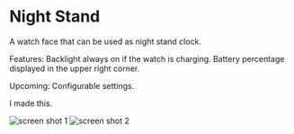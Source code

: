 # Night Stand
A watch face that can be used as night stand clock. 

Features: Backlight always on if the watch is charging. Battery percentage displayed in the upper right corner. 

Upcoming: Configurable settings.

I made this.

![screen shot 1](http://i.imgur.com/uu56Cjl.png)
![screen shot 2](http://i.imgur.com/lr8rd8y.png)
